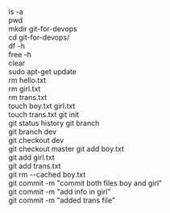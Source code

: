 ls -a  
pwd  
mkdir git-for-devops  
cd git-for-devops/  
df -h  
free -h  
clear  
sudo apt-get update  
rm hello.txt  
rm girl.txt  
rm trans.txt  
touch boy.txt girl.txt  
touch trans.txt  git init  
git status
history
git branch  
git branch dev  
git checkout dev  
git checkout master
git add boy.txt  
git add girl.txt  
git add trans.txt  
git rm --cached boy.txt  
git commit -m "commit both files boy and girl"  
git commit -m "add info in girl"  
git commit -m "added trans file"
